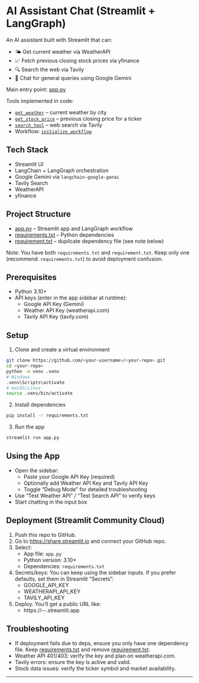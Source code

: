 # AI Assistant Chat (Streamlit + LangGraph)

An AI assistant built with Streamlit that can:
- 🌤️ Get current weather via WeatherAPI
- 📈 Fetch previous closing stock prices via yfinance
- 🔍 Search the web via Tavily
- 💬 Chat for general queries using Google Gemini

Main entry point: [app.py](app.py)

Tools implemented in code:
- [`get_weather`](app.py) – current weather by city
- [`get_stock_price`](app.py) – previous closing price for a ticker
- [`search_tool`](app.py) – web search via Tavily
- Workflow: [`initialize_workflow`](app.py)

## Tech Stack
- Streamlit UI
- LangChain + LangGraph orchestration
- Google Gemini via `langchain-google-genai`
- Tavily Search
- WeatherAPI
- yfinance

## Project Structure
- [app.py](app.py) – Streamlit app and LangGraph workflow
- [requirements.txt](requirements.txt) – Python dependencies
- [requirement.txt](requirement.txt) – duplicate dependency file (see note below)

Note: You have both `requirements.txt` and `requirement.txt`. Keep only one (recommend: `requirements.txt`) to avoid deployment confusion.

## Prerequisites
- Python 3.10+
- API keys (enter in the app sidebar at runtime):
  - Google API Key (Gemini)
  - Weather API Key (weatherapi.com)
  - Tavily API Key (tavily.com)

## Setup
1) Clone and create a virtual environment
```bash
git clone https://github.com/<your-username>/<your-repo>.git
cd <your-repo>
python -m venv .venv
# Windows
.venv\Scripts\activate
# macOS/Linux
source .venv/bin/activate
```

2) Install dependencies
```bash
pip install -r requirements.txt
```

3) Run the app
```bash
streamlit run app.py
```

## Using the App
- Open the sidebar:
  - Paste your Google API Key (required)
  - Optionally add Weather API Key and Tavily API Key
  - Toggle “Debug Mode” for detailed troubleshooting
- Use “Test Weather API” / “Test Search API” to verify keys
- Start chatting in the input box

## Deployment (Streamlit Community Cloud)
1) Push this repo to GitHub.
2) Go to https://share.streamlit.io and connect your GitHub repo.
3) Select:
   - App file: `app.py`
   - Python version: 3.10+
   - Dependencies: `requirements.txt`
4) Secrets/keys: You can keep using the sidebar inputs. If you prefer defaults, set them in Streamlit “Secrets”:
   - GOOGLE_API_KEY
   - WEATHERAPI_API_KEY
   - TAVILY_API_KEY
5) Deploy. You’ll get a public URL like:
   - https://<your-username>-<your-repo>-<random>.streamlit.app

## Troubleshooting
- If deployment fails due to deps, ensure you only have one dependency file. Keep [requirements.txt](requirements.txt) and remove [requirement.txt](requirement.txt).
- Weather API 401/403: verify the key and plan on weatherapi.com.
- Tavily errors: ensure the key is active and valid.
- Stock data issues: verify the ticker symbol and market availability.

---
